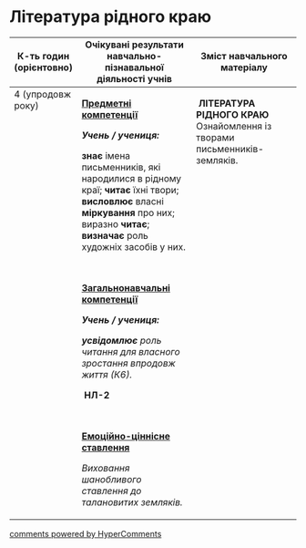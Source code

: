 <div id="hypercomments_widget" class="js-hypercomments-widget invisible"></div>

# Література рідного краю

<table>
  <tr>
    <td width="10%" align="center"><b>К-ть годин (орієнтовно)</b></td>
    <td width="45%" align="center"><b>Очікувані результати навчально-пізнавальної діяльності учнів</b></td>
    <td width="45%" align="center"><b>Зміст навчального матеріалу</b></td>
  </tr>
<tbody>
  <tr>
<td width="10%" style="vertical-align:top !important;">4 (упродовж року)</td>
    <td width="45%" style="vertical-align:top !important;">
<p><strong><u>Предметні компетенції </u></strong></p>
<p><strong><em>Учень / учениця: </em></strong></p>
<p><strong>знає </strong>імена письменників, які народилися в рідному краї; <strong>читає</strong> їхні твори; <strong>висловлює</strong> власні <strong>міркування </strong>про них; виразно <strong>читає</strong>; <strong>визначає</strong> роль&nbsp; художніх засобів у них.</p>
<p><em>&nbsp;</em></p>
<p><strong><u>Загальнонавчальні компетенції</u></strong></p>
<p><strong><em>Учень / учениця: </em></strong></p>
<p><strong><em>усвідомлює</em></strong><em> роль читання для власного зростання впродовж життя (К6).</em></p>
<p>&nbsp;<strong>НЛ-2</strong></p>
<p><em>&nbsp;</em></p>
<p><strong><u>Емоційно-ціннісне ставлення</u></strong></p>
<p><em>Виховання шанобливого ставлення до талановитих земляків. </em></p> 
</td>
    <td width="45%" style="vertical-align:top !important;">
<p><em>&nbsp;</em><strong>ЛІТЕРАТУРА РІДНОГО КРАЮ </strong>Ознайомлення із творами письменників-земляків.</p></td>
  </tr>
</tbody>
</table>

<div class="js-hypercomments-container">
<a href="http://hypercomments.com" class="hc-link" title="comments widget">comments powered by HyperComments</a>
</div>